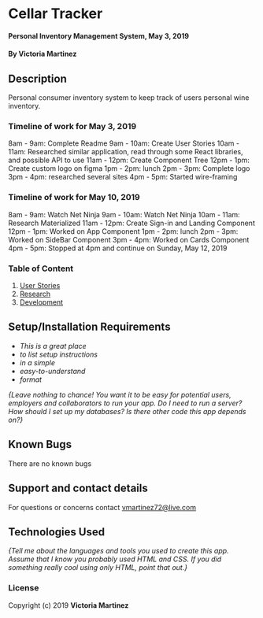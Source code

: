 # Cellar Tracker

#### Personal Inventory Management System, May 3, 2019

#### By Victoria Martinez

## Description

Personal consumer inventory system to keep track of users personal wine inventory.  

### Timeline of work for May 3, 2019
8am - 9am: Complete Readme
9am - 10am: Create User Stories
10am - 11am: Researched similar application, read through some React libraries, and possible API to use
11am - 12pm: Create Component Tree
12pm - 1pm: Create custom logo on figma
1pm - 2pm: lunch
2pm - 3pm: Complete logo
3pm - 4pm: researched several sites
4pm - 5pm: Started wire-framing

### Timeline of work for May 10, 2019
8am - 9am: Watch Net Ninja
9am - 10am: Watch Net Ninja
10am - 11am: Research Materialized
11am - 12pm: Create Sign-in and Landing Component
12pm - 1pm: Worked on App Component
1pm - 2pm: lunch
2pm - 3pm: Worked on SideBar Component
3pm - 4pm: Worked on Cards Component
4pm - 5pm: Stopped at 4pm and continue on Sunday, May 12, 2019


### Table of Content
1. [User Stories](PERSONA.md)
2. [Research](RESEARCH.md)
3. [Development](DEVELOPMENT.md)
## Setup/Installation Requirements

* _This is a great place_
* _to list setup instructions_
* _in a simple_
* _easy-to-understand_
* _format_

_{Leave nothing to chance! You want it to be easy for potential users, employers and collaborators to run your app. Do I need to run a server? How should I set up my databases? Is there other code this app depends on?}_

## Known Bugs

There are no known bugs

## Support and contact details

For questions or concerns contact vmartinez72@live.com

## Technologies Used

_{Tell me about the languages and tools you used to create this app. Assume that I know you probably used HTML and CSS. If you did something really cool using only HTML, point that out.}_

### License

Copyright (c) 2019 **Victoria Martinez**
